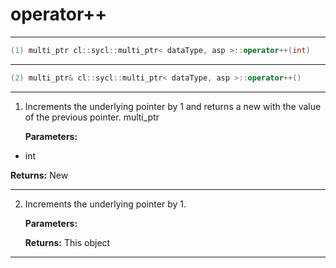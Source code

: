 # operator++

---

```cpp
(1) multi_ptr cl::sycl::multi_ptr< dataType, asp >::operator++(int)
```

---

```cpp
(2) multi_ptr& cl::sycl::multi_ptr< dataType, asp >::operator++()
```

---

1. Increments the underlying pointer by 1 and returns a new  with the value of the previous pointer. multi_ptr

   **Parameters:**

  * int 

   

   **Returns:** New 

---

2. Increments the underlying pointer by 1. 

   **Parameters:**

   **Returns:** This object 

---


